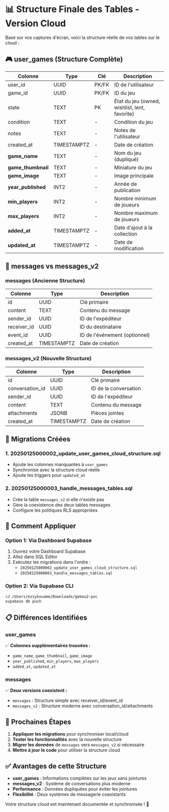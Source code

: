 # 📊 Structure Finale des Tables - Version Cloud

Basé sur vos captures d'écran, voici la structure réelle de vos tables sur le cloud :

## 🎮 **user_games** (Structure Complète)

| Colonne | Type | Clé | Description |
|---------|------|-----|-------------|
| user_id | UUID | PK/FK | ID de l'utilisateur |
| game_id | UUID | PK/FK | ID du jeu |
| state | TEXT | PK | État du jeu (owned, wishlist, lent, favorite) |
| condition | TEXT | - | Condition du jeu |
| notes | TEXT | - | Notes de l'utilisateur |
| created_at | TIMESTAMPTZ | - | Date de création |
| **game_name** | TEXT | - | Nom du jeu (dupliqué) |
| **game_thumbnail** | TEXT | - | Miniature du jeu |
| **game_image** | TEXT | - | Image principale |
| **year_published** | INT2 | - | Année de publication |
| **min_players** | INT2 | - | Nombre minimum de joueurs |
| **max_players** | INT2 | - | Nombre maximum de joueurs |
| **added_at** | TIMESTAMPTZ | - | Date d'ajout à la collection |
| **updated_at** | TIMESTAMPTZ | - | Date de modification |

## 💬 **messages** vs **messages_v2**

### **messages** (Ancienne Structure)
| Colonne | Type | Description |
|---------|------|-------------|
| id | UUID | Clé primaire |
| content | TEXT | Contenu du message |
| sender_id | UUID | ID de l'expéditeur |
| receiver_id | UUID | ID du destinataire |
| event_id | UUID | ID de l'événement (optionnel) |
| created_at | TIMESTAMPTZ | Date de création |

### **messages_v2** (Nouvelle Structure)
| Colonne | Type | Description |
|---------|------|-------------|
| id | UUID | Clé primaire |
| conversation_id | UUID | ID de la conversation |
| sender_id | UUID | ID de l'expéditeur |
| content | TEXT | Contenu du message |
| attachments | JSONB | Pièces jointes |
| created_at | TIMESTAMPTZ | Date de création |

## 🔧 Migrations Créées

### 1. **20250125000002_update_user_games_cloud_structure.sql**
- Ajoute les colonnes manquantes à `user_games`
- Synchronise avec la structure cloud réelle
- Ajoute les triggers pour `updated_at`

### 2. **20250125000003_handle_messages_tables.sql**
- Crée la table `messages_v2` si elle n'existe pas
- Gère la coexistence des deux tables messages
- Configure les politiques RLS appropriées

## 🚀 Comment Appliquer

### Option 1: Via Dashboard Supabase
1. Ouvrez votre Dashboard Supabase
2. Allez dans SQL Editor
3. Exécutez les migrations dans l'ordre :
   - `20250125000002_update_user_games_cloud_structure.sql`
   - `20250125000003_handle_messages_tables.sql`

### Option 2: Via Supabase CLI
```bash
cd /Users/essykouame/Downloads/gemou2-poc
supabase db push
```

## 📋 Différences Identifiées

### user_games
✅ **Colonnes supplémentaires trouvées :**
- `game_name`, `game_thumbnail`, `game_image`
- `year_published`, `min_players`, `max_players`
- `added_at`, `updated_at`

### messages
✅ **Deux versions coexistent :**
- `messages` : Structure simple avec receiver_id/event_id
- `messages_v2` : Structure moderne avec conversation_id/attachments

## 🎯 Prochaines Étapes

1. **Appliquer les migrations** pour synchroniser local/cloud
2. **Tester les fonctionnalités** avec la nouvelle structure
3. **Migrer les données** de `messages` vers `messages_v2` si nécessaire
4. **Mettre à jour le code** pour utiliser la structure cloud

## ✅ Avantages de cette Structure

- **user_games** : Informations complètes sur les jeux sans jointures
- **messages_v2** : Système de conversations plus moderne
- **Performance** : Données dupliquées pour éviter les jointures
- **Flexibilité** : Deux systèmes de messagerie coexistants

Votre structure cloud est maintenant documentée et synchronisée ! 🎉
